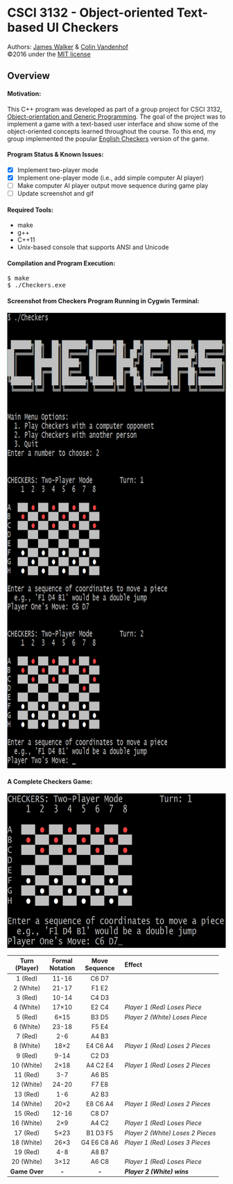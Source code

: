 # CSCI 3132 - Object-oriented Text-based UI Checkers  
Authors: [James Walker](github.com/JDSWalker/) \& [Colin Vandenhof](github.com/ColinVDH/)  
©2016 under the [MIT license](www.opensource.org/licenses/mit-license.php)  

## Overview  

#### Motivation:
This C++ program was developed as part of a group project for CSCI 3132, [Object-orientation and Generic Programming](academiccalendar.dal.ca/Catalog/ViewCatalog.aspx?pageid=viewcatalog&topicgroupid=10330&entitytype=CID&entitycode=CSCI+3132). The goal of the project was to implement a game with a text-based user interface and show some of the object-oriented concepts learned throughout the course. To this end, my group implemented the popular [English Checkers](https://en.wikipedia.org/wiki/English_draughts/) version of the game.  

#### Program Status & Known Issues:  
- [x] Implement two-player mode  
- [x] Implement one-player mode (i.e., add simple computer AI player)  
- [ ] Make computer AI player output move sequence during game play
- [ ] Update screenshot and gif

#### Required Tools:  
- make   
- g++  
- C++11
- Unix-based console that supports ANSI and Unicode  

#### Compilation and Program Execution:  
<pre>$ make  
$ ./Checkers.exe</pre>  
  
#### Screenshot from Checkers Program Running in Cygwin Terminal:  

<img src="./img/CheckerThisOut.png" title="Screenshot from Checkers Program" alt="Checkers Screenshot" height="1050" width="801"/>  

#### A Complete Checkers Game:  

<img src="./img/CheckersGamePlay.gif" title="Animated Game Play from Checkers Program" alt="Animated Game Play from Checkers Program" height="356" width="666"/>  

| <div>Turn</div><div>(Player)</div> | <div>Formal</div><div>Notation</div> | <div>Move</div><div>Sequence</div> | <div>Effect</div> |  
|:-----------:|:--------:|:-----------:|:--------------------------------|  
|  1 (Red)    | 11-16    | C6 D7       |                                 |  
|  2 (White)  | 21-17    | F1 E2       |                                 |  
|  3 (Red)    | 10-14    | C4 D3       |                                 |  
|  4 (White)  | 17×10    | E2 C4       |_Player 1 (Red) Loses Piece_     |  
|  5 (Red)    | 6×15     | B3 D5       |_Player 2 (White) Loses Piece_   |  
|  6 (White)  | 23-18    | F5 E4       |                                 |  
|  7 (Red)    | 2-6      | A4 B3       |                                 |  
|  8 (White)  | 18×2     | E4 C6 A4    |_Player 1 (Red) Loses 2 Pieces_  |  
|  9 (Red)    | 9-14     | C2 D3       |                                 |  
| 10 (White)  | 2×18     | A4 C2 E4    |_Player 1 (Red) Loses 2 Pieces_  |  
| 11 (Red)    | 3-7      | A6 B5       |                                 |  
| 12 (White)  | 24-20    | F7 E8       |                                 |  
| 13 (Red)    | 1-6      | A2 B3       |                                 |  
| 14 (White)  | 20×2     | E8 C6 A4    |_Player 1 (Red) Loses 2 Pieces_  |  
| 15 (Red)    | 12-16    | C8 D7       |                                 |  
| 16 (White)  | 2×9      | A4 C2       |_Player 1 (Red) Loses Piece_     |  
| 17 (Red)    | 5×23     | B1 D3 F5    |_Player 2 (White) Loses 2 Pieces_|  
| 18 (White)  | 26×3     | G4 E6 C8 A6 |_Player 1 (Red) Loses 3 Pieces_  |  
| 19 (Red)    | 4-8      | A8 B7       |                                 |  
| 20 (White)  | 3×12     | A6 C8       |_Player 1 (Red) Loses Piece_     |  
|**Game Over**| ***-***  | ***-***     |**_Player 2 (White) wins_**      |  
